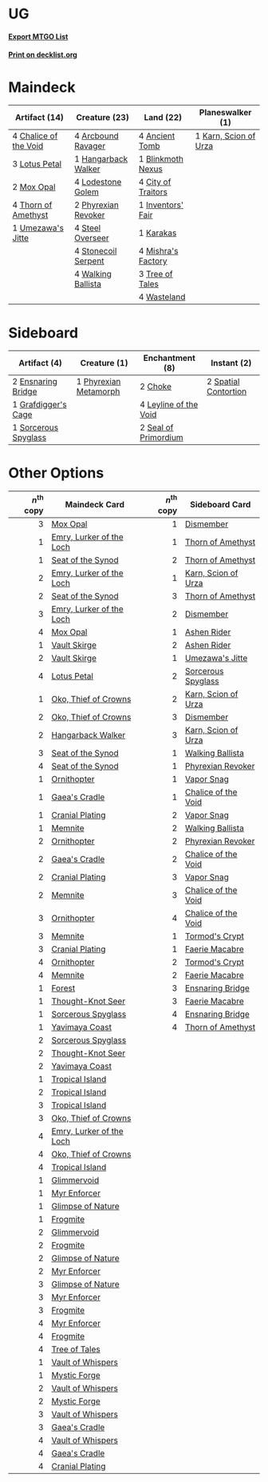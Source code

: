 # UG

#### [Export MTGO List](../collection/UG/UG.txt)
#### [Print on decklist.org](http://decklist.org/?deckmain=4%09Ancient%20Tomb%0A4%09Arcbound%20Ravager%0A1%09Blinkmoth%20Nexus%0A4%09Chalice%20of%20the%20Void%0A4%09City%20of%20Traitors%0A1%09Hangarback%20Walker%0A1%09Inventors'%20Fair%0A1%09Karakas%0A1%09Karn,%20Scion%20of%20Urza%0A4%09Lodestone%20Golem%0A3%09Lotus%20Petal%0A4%09Mishra's%20Factory%0A2%09Mox%20Opal%0A2%09Phyrexian%20Revoker%0A4%09Steel%20Overseer%0A4%09Stonecoil%20Serpent%0A4%09Thorn%20of%20Amethyst%0A3%09Tree%20of%20Tales%0A1%09Umezawa's%20Jitte%0A4%09Walking%20Ballista%0A4%09Wasteland&deckside=2%09Choke%0A2%09Ensnaring%20Bridge%0A1%09Grafdigger's%20Cage%0A4%09Leyline%20of%20the%20Void%0A1%09Phyrexian%20Metamorph%0A2%09Seal%20of%20Primordium%0A1%09Sorcerous%20Spyglass%0A2%09Spatial%20Contortion)
# Maindeck

|                                         Artifact (14)                                          |                                        Creature (23)                                         |                                         Land (22)                                          |                                        Planeswalker (1)                                        |
|------------------------------------------------------------------------------------------------|----------------------------------------------------------------------------------------------|--------------------------------------------------------------------------------------------|------------------------------------------------------------------------------------------------|
|4 [Chalice of the Void](http://gatherer.wizards.com/Pages/Card/Details.aspx?multiverseid=442211)|4 [Arcbound Ravager](http://gatherer.wizards.com/Pages/Card/Details.aspx?multiverseid=50943)  |4 [Ancient Tomb](http://gatherer.wizards.com/Pages/Card/Details.aspx?multiverseid=409567)   |1 [Karn, Scion of Urza](http://gatherer.wizards.com/Pages/Card/Details.aspx?multiverseid=442889)|
|3 [Lotus Petal](http://gatherer.wizards.com/Pages/Card/Details.aspx?multiverseid=420602)        |1 [Hangarback Walker](http://gatherer.wizards.com/Pages/Card/Details.aspx?multiverseid=420600)|1 [Blinkmoth Nexus](http://gatherer.wizards.com/Pages/Card/Details.aspx?multiverseid=39439) |                                                                                                |
|2 [Mox Opal](http://gatherer.wizards.com/Pages/Card/Details.aspx?multiverseid=397719)           |4 [Lodestone Golem](http://gatherer.wizards.com/Pages/Card/Details.aspx?multiverseid=220536)  |4 [City of Traitors](http://gatherer.wizards.com/Pages/Card/Details.aspx?multiverseid=6168) |                                                                                                |
|4 [Thorn of Amethyst](http://gatherer.wizards.com/Pages/Card/Details.aspx?multiverseid=140166)  |2 [Phyrexian Revoker](http://gatherer.wizards.com/Pages/Card/Details.aspx?multiverseid=383343)|1 [Inventors' Fair](http://gatherer.wizards.com/Pages/Card/Details.aspx?multiverseid=417820)|                                                                                                |
|1 [Umezawa's Jitte](http://gatherer.wizards.com/Pages/Card/Details.aspx?multiverseid=81979)     |4 [Steel Overseer](http://gatherer.wizards.com/Pages/Card/Details.aspx?multiverseid=222714)   |1 [Karakas](http://gatherer.wizards.com/Pages/Card/Details.aspx?multiverseid=413782)        |                                                                                                |
|                                                                                                |4 [Stonecoil Serpent](http://gatherer.wizards.com/Pages/Card/Details.aspx?multiverseid=473197)|4 [Mishra's Factory](http://gatherer.wizards.com/Pages/Card/Details.aspx?multiverseid=2387) |                                                                                                |
|                                                                                                |4 [Walking Ballista](http://gatherer.wizards.com/Pages/Card/Details.aspx?multiverseid=423848) |3 [Tree of Tales](http://gatherer.wizards.com/Pages/Card/Details.aspx?multiverseid=205312)  |                                                                                                |
|                                                                                                |                                                                                              |4 [Wasteland](http://gatherer.wizards.com/Pages/Card/Details.aspx?multiverseid=413790)      |                                                                                                |


# Sideboard

|                                         Artifact (4)                                          |                                          Creature (1)                                          |                                        Enchantment (8)                                         |                                          Instant (2)                                          |
|-----------------------------------------------------------------------------------------------|------------------------------------------------------------------------------------------------|------------------------------------------------------------------------------------------------|-----------------------------------------------------------------------------------------------|
|2 [Ensnaring Bridge](http://gatherer.wizards.com/Pages/Card/Details.aspx?multiverseid=15866)   |1 [Phyrexian Metamorph](http://gatherer.wizards.com/Pages/Card/Details.aspx?multiverseid=214375)|2 [Choke](http://gatherer.wizards.com/Pages/Card/Details.aspx?multiverseid=45431)               |2 [Spatial Contortion](http://gatherer.wizards.com/Pages/Card/Details.aspx?multiverseid=407518)|
|1 [Grafdigger's Cage](http://gatherer.wizards.com/Pages/Card/Details.aspx?multiverseid=278452) |                                                                                                |4 [Leyline of the Void](http://gatherer.wizards.com/Pages/Card/Details.aspx?multiverseid=107682)|                                                                                               |
|1 [Sorcerous Spyglass](http://gatherer.wizards.com/Pages/Card/Details.aspx?multiverseid=435407)|                                                                                                |2 [Seal of Primordium](http://gatherer.wizards.com/Pages/Card/Details.aspx?multiverseid=425960) |                                                                                               |


# Other Options

|*n*<sup>th</sup> copy|                                           Maindeck Card                                           |*n*<sup>th</sup> copy|                                        Sideboard Card                                        |
|--------------------:|---------------------------------------------------------------------------------------------------|--------------------:|----------------------------------------------------------------------------------------------|
|                    3|[Mox Opal](http://gatherer.wizards.com/Pages/Card/Details.aspx?multiverseid=397719)                |                    1|[Dismember](http://gatherer.wizards.com/Pages/Card/Details.aspx?multiverseid=382182)          |
|                    1|[Emry, Lurker of the Loch](http://gatherer.wizards.com/Pages/Card/Details.aspx?multiverseid=473005)|                    1|[Thorn of Amethyst](http://gatherer.wizards.com/Pages/Card/Details.aspx?multiverseid=140166)  |
|                    1|[Seat of the Synod](http://gatherer.wizards.com/Pages/Card/Details.aspx?multiverseid=420940)       |                    2|[Thorn of Amethyst](http://gatherer.wizards.com/Pages/Card/Details.aspx?multiverseid=140166)  |
|                    2|[Emry, Lurker of the Loch](http://gatherer.wizards.com/Pages/Card/Details.aspx?multiverseid=473005)|                    1|[Karn, Scion of Urza](http://gatherer.wizards.com/Pages/Card/Details.aspx?multiverseid=442889)|
|                    2|[Seat of the Synod](http://gatherer.wizards.com/Pages/Card/Details.aspx?multiverseid=420940)       |                    3|[Thorn of Amethyst](http://gatherer.wizards.com/Pages/Card/Details.aspx?multiverseid=140166)  |
|                    3|[Emry, Lurker of the Loch](http://gatherer.wizards.com/Pages/Card/Details.aspx?multiverseid=473005)|                    2|[Dismember](http://gatherer.wizards.com/Pages/Card/Details.aspx?multiverseid=382182)          |
|                    4|[Mox Opal](http://gatherer.wizards.com/Pages/Card/Details.aspx?multiverseid=397719)                |                    1|[Ashen Rider](http://gatherer.wizards.com/Pages/Card/Details.aspx?multiverseid=373689)        |
|                    1|[Vault Skirge](http://gatherer.wizards.com/Pages/Card/Details.aspx?multiverseid=217984)            |                    2|[Ashen Rider](http://gatherer.wizards.com/Pages/Card/Details.aspx?multiverseid=373689)        |
|                    2|[Vault Skirge](http://gatherer.wizards.com/Pages/Card/Details.aspx?multiverseid=217984)            |                    1|[Umezawa's Jitte](http://gatherer.wizards.com/Pages/Card/Details.aspx?multiverseid=81979)     |
|                    4|[Lotus Petal](http://gatherer.wizards.com/Pages/Card/Details.aspx?multiverseid=420602)             |                    2|[Sorcerous Spyglass](http://gatherer.wizards.com/Pages/Card/Details.aspx?multiverseid=435407) |
|                    1|[Oko, Thief of Crowns](http://gatherer.wizards.com/Pages/Card/Details.aspx?multiverseid=473159)    |                    2|[Karn, Scion of Urza](http://gatherer.wizards.com/Pages/Card/Details.aspx?multiverseid=442889)|
|                    2|[Oko, Thief of Crowns](http://gatherer.wizards.com/Pages/Card/Details.aspx?multiverseid=473159)    |                    3|[Dismember](http://gatherer.wizards.com/Pages/Card/Details.aspx?multiverseid=382182)          |
|                    2|[Hangarback Walker](http://gatherer.wizards.com/Pages/Card/Details.aspx?multiverseid=420600)       |                    3|[Karn, Scion of Urza](http://gatherer.wizards.com/Pages/Card/Details.aspx?multiverseid=442889)|
|                    3|[Seat of the Synod](http://gatherer.wizards.com/Pages/Card/Details.aspx?multiverseid=420940)       |                    1|[Walking Ballista](http://gatherer.wizards.com/Pages/Card/Details.aspx?multiverseid=423848)   |
|                    4|[Seat of the Synod](http://gatherer.wizards.com/Pages/Card/Details.aspx?multiverseid=420940)       |                    1|[Phyrexian Revoker](http://gatherer.wizards.com/Pages/Card/Details.aspx?multiverseid=383343)  |
|                    1|[Ornithopter](http://gatherer.wizards.com/Pages/Card/Details.aspx?multiverseid=129665)             |                    1|[Vapor Snag](http://gatherer.wizards.com/Pages/Card/Details.aspx?multiverseid=249373)         |
|                    1|[Gaea's Cradle](http://gatherer.wizards.com/Pages/Card/Details.aspx?multiverseid=10422)            |                    1|[Chalice of the Void](http://gatherer.wizards.com/Pages/Card/Details.aspx?multiverseid=442211)|
|                    1|[Cranial Plating](http://gatherer.wizards.com/Pages/Card/Details.aspx?multiverseid=51184)          |                    2|[Vapor Snag](http://gatherer.wizards.com/Pages/Card/Details.aspx?multiverseid=249373)         |
|                    1|[Memnite](http://gatherer.wizards.com/Pages/Card/Details.aspx?multiverseid=194078)                 |                    2|[Walking Ballista](http://gatherer.wizards.com/Pages/Card/Details.aspx?multiverseid=423848)   |
|                    2|[Ornithopter](http://gatherer.wizards.com/Pages/Card/Details.aspx?multiverseid=129665)             |                    2|[Phyrexian Revoker](http://gatherer.wizards.com/Pages/Card/Details.aspx?multiverseid=383343)  |
|                    2|[Gaea's Cradle](http://gatherer.wizards.com/Pages/Card/Details.aspx?multiverseid=10422)            |                    2|[Chalice of the Void](http://gatherer.wizards.com/Pages/Card/Details.aspx?multiverseid=442211)|
|                    2|[Cranial Plating](http://gatherer.wizards.com/Pages/Card/Details.aspx?multiverseid=51184)          |                    3|[Vapor Snag](http://gatherer.wizards.com/Pages/Card/Details.aspx?multiverseid=249373)         |
|                    2|[Memnite](http://gatherer.wizards.com/Pages/Card/Details.aspx?multiverseid=194078)                 |                    3|[Chalice of the Void](http://gatherer.wizards.com/Pages/Card/Details.aspx?multiverseid=442211)|
|                    3|[Ornithopter](http://gatherer.wizards.com/Pages/Card/Details.aspx?multiverseid=129665)             |                    4|[Chalice of the Void](http://gatherer.wizards.com/Pages/Card/Details.aspx?multiverseid=442211)|
|                    3|[Memnite](http://gatherer.wizards.com/Pages/Card/Details.aspx?multiverseid=194078)                 |                    1|[Tormod's Crypt](http://gatherer.wizards.com/Pages/Card/Details.aspx?multiverseid=389723)     |
|                    3|[Cranial Plating](http://gatherer.wizards.com/Pages/Card/Details.aspx?multiverseid=51184)          |                    1|[Faerie Macabre](http://gatherer.wizards.com/Pages/Card/Details.aspx?multiverseid=201822)     |
|                    4|[Ornithopter](http://gatherer.wizards.com/Pages/Card/Details.aspx?multiverseid=129665)             |                    2|[Tormod's Crypt](http://gatherer.wizards.com/Pages/Card/Details.aspx?multiverseid=389723)     |
|                    4|[Memnite](http://gatherer.wizards.com/Pages/Card/Details.aspx?multiverseid=194078)                 |                    2|[Faerie Macabre](http://gatherer.wizards.com/Pages/Card/Details.aspx?multiverseid=201822)     |
|                    1|[Forest](http://gatherer.wizards.com/Pages/Card/Details.aspx?multiverseid=439860)                  |                    3|[Ensnaring Bridge](http://gatherer.wizards.com/Pages/Card/Details.aspx?multiverseid=15866)    |
|                    1|[Thought-Knot Seer](http://gatherer.wizards.com/Pages/Card/Details.aspx?multiverseid=407519)       |                    3|[Faerie Macabre](http://gatherer.wizards.com/Pages/Card/Details.aspx?multiverseid=201822)     |
|                    1|[Sorcerous Spyglass](http://gatherer.wizards.com/Pages/Card/Details.aspx?multiverseid=435407)      |                    4|[Ensnaring Bridge](http://gatherer.wizards.com/Pages/Card/Details.aspx?multiverseid=15866)    |
|                    1|[Yavimaya Coast](http://gatherer.wizards.com/Pages/Card/Details.aspx?multiverseid=129810)          |                    4|[Thorn of Amethyst](http://gatherer.wizards.com/Pages/Card/Details.aspx?multiverseid=140166)  |
|                    2|[Sorcerous Spyglass](http://gatherer.wizards.com/Pages/Card/Details.aspx?multiverseid=435407)      |                     |                                                                                              |
|                    2|[Thought-Knot Seer](http://gatherer.wizards.com/Pages/Card/Details.aspx?multiverseid=407519)       |                     |                                                                                              |
|                    2|[Yavimaya Coast](http://gatherer.wizards.com/Pages/Card/Details.aspx?multiverseid=129810)          |                     |                                                                                              |
|                    1|[Tropical Island](http://gatherer.wizards.com/Pages/Card/Details.aspx?multiverseid=884)            |                     |                                                                                              |
|                    2|[Tropical Island](http://gatherer.wizards.com/Pages/Card/Details.aspx?multiverseid=884)            |                     |                                                                                              |
|                    3|[Tropical Island](http://gatherer.wizards.com/Pages/Card/Details.aspx?multiverseid=884)            |                     |                                                                                              |
|                    3|[Oko, Thief of Crowns](http://gatherer.wizards.com/Pages/Card/Details.aspx?multiverseid=473159)    |                     |                                                                                              |
|                    4|[Emry, Lurker of the Loch](http://gatherer.wizards.com/Pages/Card/Details.aspx?multiverseid=473005)|                     |                                                                                              |
|                    4|[Oko, Thief of Crowns](http://gatherer.wizards.com/Pages/Card/Details.aspx?multiverseid=473159)    |                     |                                                                                              |
|                    4|[Tropical Island](http://gatherer.wizards.com/Pages/Card/Details.aspx?multiverseid=884)            |                     |                                                                                              |
|                    1|[Glimmervoid](http://gatherer.wizards.com/Pages/Card/Details.aspx?multiverseid=370425)             |                     |                                                                                              |
|                    1|[Myr Enforcer](http://gatherer.wizards.com/Pages/Card/Details.aspx?multiverseid=205296)            |                     |                                                                                              |
|                    1|[Glimpse of Nature](http://gatherer.wizards.com/Pages/Card/Details.aspx?multiverseid=75241)        |                     |                                                                                              |
|                    1|[Frogmite](http://gatherer.wizards.com/Pages/Card/Details.aspx?multiverseid=222856)                |                     |                                                                                              |
|                    2|[Glimmervoid](http://gatherer.wizards.com/Pages/Card/Details.aspx?multiverseid=370425)             |                     |                                                                                              |
|                    2|[Frogmite](http://gatherer.wizards.com/Pages/Card/Details.aspx?multiverseid=222856)                |                     |                                                                                              |
|                    2|[Glimpse of Nature](http://gatherer.wizards.com/Pages/Card/Details.aspx?multiverseid=75241)        |                     |                                                                                              |
|                    2|[Myr Enforcer](http://gatherer.wizards.com/Pages/Card/Details.aspx?multiverseid=205296)            |                     |                                                                                              |
|                    3|[Glimpse of Nature](http://gatherer.wizards.com/Pages/Card/Details.aspx?multiverseid=75241)        |                     |                                                                                              |
|                    3|[Myr Enforcer](http://gatherer.wizards.com/Pages/Card/Details.aspx?multiverseid=205296)            |                     |                                                                                              |
|                    3|[Frogmite](http://gatherer.wizards.com/Pages/Card/Details.aspx?multiverseid=222856)                |                     |                                                                                              |
|                    4|[Myr Enforcer](http://gatherer.wizards.com/Pages/Card/Details.aspx?multiverseid=205296)            |                     |                                                                                              |
|                    4|[Frogmite](http://gatherer.wizards.com/Pages/Card/Details.aspx?multiverseid=222856)                |                     |                                                                                              |
|                    4|[Tree of Tales](http://gatherer.wizards.com/Pages/Card/Details.aspx?multiverseid=205312)           |                     |                                                                                              |
|                    1|[Vault of Whispers](http://gatherer.wizards.com/Pages/Card/Details.aspx?multiverseid=205313)       |                     |                                                                                              |
|                    1|[Mystic Forge](http://gatherer.wizards.com/Pages/Card/Details.aspx?multiverseid=466987)            |                     |                                                                                              |
|                    2|[Vault of Whispers](http://gatherer.wizards.com/Pages/Card/Details.aspx?multiverseid=205313)       |                     |                                                                                              |
|                    2|[Mystic Forge](http://gatherer.wizards.com/Pages/Card/Details.aspx?multiverseid=466987)            |                     |                                                                                              |
|                    3|[Vault of Whispers](http://gatherer.wizards.com/Pages/Card/Details.aspx?multiverseid=205313)       |                     |                                                                                              |
|                    3|[Gaea's Cradle](http://gatherer.wizards.com/Pages/Card/Details.aspx?multiverseid=10422)            |                     |                                                                                              |
|                    4|[Vault of Whispers](http://gatherer.wizards.com/Pages/Card/Details.aspx?multiverseid=205313)       |                     |                                                                                              |
|                    4|[Gaea's Cradle](http://gatherer.wizards.com/Pages/Card/Details.aspx?multiverseid=10422)            |                     |                                                                                              |
|                    4|[Cranial Plating](http://gatherer.wizards.com/Pages/Card/Details.aspx?multiverseid=51184)          |                     |                                                                                              |

